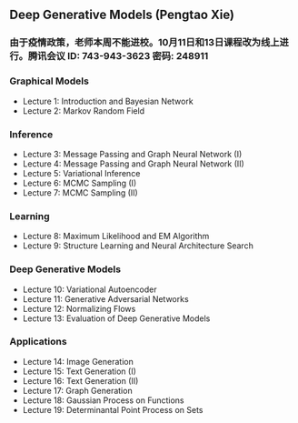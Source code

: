## Deep Generative Models (Pengtao Xie)

### 由于疫情政策，老师本周不能进校。10月11日和13日课程改为线上进行。腾讯会议 ID: 743-943-3623  密码: 248911

### Graphical Models
* Lecture 1: Introduction and Bayesian Network
* Lecture 2: Markov Random Field

### Inference
* Lecture 3: Message Passing and Graph Neural Network (I)
* Lecture 4: Message Passing and Graph Neural Network (II)
* Lecture 5: Variational Inference
* Lecture 6: MCMC Sampling (I)
* Lecture 7: MCMC Sampling (II)

### Learning
* Lecture 8: Maximum Likelihood and EM Algorithm
* Lecture 9: Structure Learning and Neural Architecture Search

### Deep Generative Models
* Lecture 10: Variational Autoencoder
* Lecture 11: Generative Adversarial Networks
* Lecture 12: Normalizing Flows
* Lecture 13: Evaluation of Deep Generative Models

### Applications
* Lecture 14: Image Generation
* Lecture 15: Text Generation (I)
* Lecture 16: Text Generation (II)
* Lecture 17: Graph Generation
* Lecture 18: Gaussian Process on Functions
* Lecture 19: Determinantal Point Process on Sets
